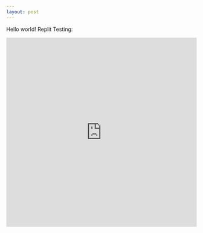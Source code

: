 ```yaml
---
layout: post
---
```


Hello world!
Replit Testing:

<iframe frameborder="0" width="100%" height="500px" src="https://replit.com/@khoabui1999/Stacking-Game-Projects?outputonly=1&lite=true"></iframe>

